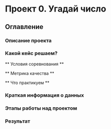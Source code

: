 # Проект 0. Угадай число

## Оглавление

### Описание проекта


### Какой кейс решаем?

** Условия соревнования **


** Метрика качества **

** Что практикуем **

### Краткая информация о данных


### Этапы работы над проектом


### Результат